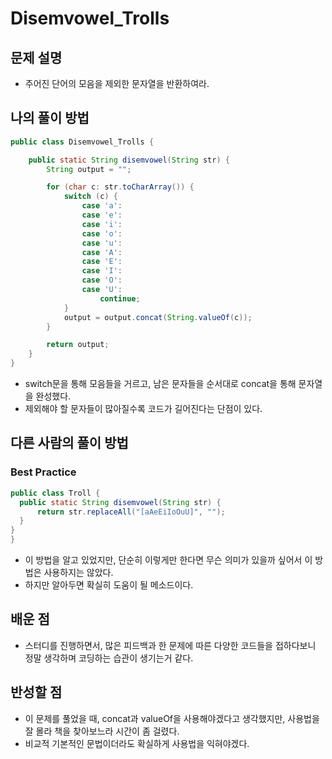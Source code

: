 # Disemvowel_Trolls

## 문제 설명

*  주어진 단어의 모음을 제외한 문자열을 반환하여라.


## 나의 풀이 방법

```java
public class Disemvowel_Trolls {

    public static String disemvowel(String str) {
        String output = "";

        for (char c: str.toCharArray()) {
            switch (c) {
                case 'a':
                case 'e':
                case 'i':
                case 'o':
                case 'u':
                case 'A':
                case 'E':
                case 'I':
                case 'O':
                case 'U':
                    continue;
            }
            output = output.concat(String.valueOf(c));
        }

        return output;
    }
}
```

*  switch문을 통해 모음들을 거르고, 남은 문자들을 순서대로 concat을 통해 문자열을 완성했다.
*	 제외해야 할 문자들이 많아질수록 코드가 길어진다는 단점이 있다.

## 다른 사람의 풀이 방법

### Best Practice

```java
public class Troll {
  public static String disemvowel(String str) {
      return str.replaceAll("[aAeEiIoOuU]", "");
  }
}
}
```
*   이 방법을 알고 있었지만, 단순히 이렇게만 한다면 무슨 의미가 있을까 싶어서 이 방법은 사용하지는 않았다.
*   하지만 알아두면 확실히 도움이 될 메소드이다.

## 배운 점

*  스터디를 진행하면서, 많은 피드백과 한 문제에 따른 다양한 코드들을 접하다보니 정말 생각하며 코딩하는 습관이 생기는거 같다.

## 반성할 점

*  이 문제를 풀었을 때, concat과 valueOf을 사용해야겠다고 생각했지만, 사용법을 잘 몰라 책을 찾아보느라 시간이 좀 걸렸다.
*  비교적 기본적인 문법이더라도 확실하게 사용법을 익혀야겠다.
